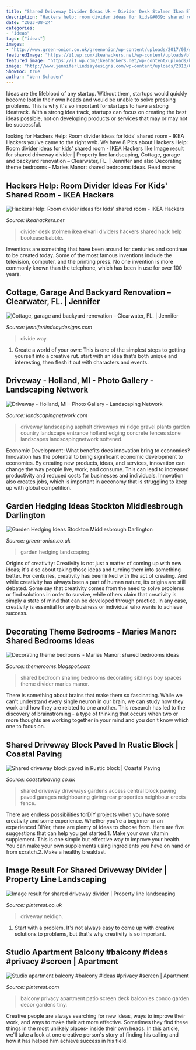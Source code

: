 ```yaml
---
title: "Shared Driveway Divider Ideas Uk ~ Divider Desk Stolmen Ikea Elvarli Dividers Hackers Shared Hack Help Bookcase Babble"
description: "Hackers help: room divider ideas for kids&#039; shared room"
date: "2023-08-24"
categories:
- "ideas"
tags: ["ideas"]
images:
- "http://www.green-onion.co.uk/greenonion/wp-content/uploads/2017/09/soft-landscaping-1200x738-800x492.jpg"
featuredImage: "https://i1.wp.com/ikeahackers.net/wp-content/uploads/blogger/-okSKtI4hO1A/UModV8GU27I/AAAAAAAA1Uk/xYLzyUYndIY/s640/IMG_0022-762487.jpg?zoom=2&amp;w=550"
featured_image: "https://i1.wp.com/ikeahackers.net/wp-content/uploads/blogger/-okSKtI4hO1A/UModV8GU27I/AAAAAAAA1Uk/xYLzyUYndIY/s640/IMG_0022-762487.jpg?zoom=2&amp;w=550"
image: "http://www.jenniferlindsaydesigns.com/wp-content/uploads/2013/06/IMG_5428.jpg"
ShowToc: true
author: "Vern Schaden"
---
```



Ideas are the lifeblood of any startup. Without them, startups would quickly become lost in their own heads and would be unable to solve pressing problems. This is why it's so important for startups to have a strong ideatrack. With a strong idea track, startups can focus on creating the best ideas possible, not on developing products or services that may or may not be successful.

	

		
looking for Hackers Help: Room divider ideas for kids&#039; shared room - IKEA Hackers you've came to the right web. We have 8 Pics about Hackers Help: Room divider ideas for kids&#039; shared room - IKEA Hackers like Image result for shared driveway divider | Property line landscaping, Cottage, garage and backyard renovation – Clearwater, FL. | Jennifer and also Decorating theme bedrooms - Maries Manor: shared bedrooms ideas. Read more:
		
    
## Hackers Help: Room Divider Ideas For Kids&#039; Shared Room - IKEA Hackers

<img loading=lazy src="https://i1.wp.com/ikeahackers.net/wp-content/uploads/blogger/-okSKtI4hO1A/UModV8GU27I/AAAAAAAA1Uk/xYLzyUYndIY/s640/IMG_0022-762487.jpg?zoom=2&amp;w=550" onerror="this.onerror=null;this.src='https://tse4.mm.bing.net/th?id=OIP.6t5MuGwWMu1sN-KZYmpT-AAAAA&amp;pid=15.1';" alt="Hackers Help: Room divider ideas for kids&#039; shared room - IKEA Hackers">

_Source: ikeahackers.net_

>divider desk stolmen ikea elvarli dividers hackers shared hack help bookcase babble. 

	

Inventions are something that have been around for centuries and continue to be created today. Some of the most famous inventions include the television, computer, and the printing press. No one invention is more commonly known than the telephone, which has been in use for over 100 years.

    
## Cottage, Garage And Backyard Renovation – Clearwater, FL. | Jennifer

<img loading=lazy src="http://www.jenniferlindsaydesigns.com/wp-content/uploads/2013/06/IMG_5428.jpg" onerror="this.onerror=null;this.src='https://tse2.mm.bing.net/th?id=OIP.0PARFIoxX15zspaJFQc0BAHaFj&amp;pid=15.1';" alt="Cottage, garage and backyard renovation – Clearwater, FL. | Jennifer">

_Source: jenniferlindsaydesigns.com_

>divide way. 

	

1. Create a world of your own: This is one of the simplest steps to getting yourself into a creative rut. start with an idea that’s both unique and interesting, then flesh it out with characters and events.

    
## Driveway - Holland, MI - Photo Gallery - Landscaping Network

<img loading=lazy src="https://images.landscapingnetwork.com/pictures/images/800x642Max/driveway_18/asphalt-driveway-blue-ridge-landscaping_2977.jpg" onerror="this.onerror=null;this.src='https://tse4.mm.bing.net/th?id=OIP.B84bbVsmgKOlgFJPW5yl-wHaFh&amp;pid=15.1';" alt="Driveway - Holland, MI - Photo Gallery - Landscaping Network">

_Source: landscapingnetwork.com_

>driveway landscaping asphalt driveways mi ridge gravel plants garden country landscape entrance holland edging concrete fences stone landscapes landscapingnetwork softened. 

	

Economic Development: What benefits does innovation bring to economies?
Innovation has the potential to bring significant economic development to economies. By creating new products, ideas, and services, innovation can change the way people live, work, and consume. This can lead to increased productivity and reduced costs for businesses and individuals. Innovation also creates jobs, which is important in aeconomy that is struggling to keep up with global competition.

    
## Garden Hedging Ideas Stockton Middlesbrough Darlington

<img loading=lazy src="http://www.green-onion.co.uk/greenonion/wp-content/uploads/2017/09/soft-landscaping-1200x738-800x492.jpg" onerror="this.onerror=null;this.src='https://tse3.mm.bing.net/th?id=OIP.zbOWKxrWQhQ8Zs5xs8KBOQHaEj&amp;pid=15.1';" alt="Garden Hedging Ideas Stockton Middlesbrough Darlington">

_Source: green-onion.co.uk_

>garden hedging landscaping. 

	

Origins of creativity:
Creativity is not just a matter of coming up with new ideas; it's also about taking those ideas and turning them into something better. For centuries, creativity has beenlinked with the act of creating. And while creativity has always been a part of human nature, its origins are still debated. Some say that creativity comes from the need to solve problems or find solutions in order to survive, while others claim that creativity is simply a state of mind that can be developed through practice. In any case, creativity is essential for any business or individual who wants to achieve success.

    
## Decorating Theme Bedrooms - Maries Manor: Shared Bedrooms Ideas

<img loading=lazy src="https://3.bp.blogspot.com/-j-Ypv-Ij5l8/UPO7iH3XNQI/AAAAAAAAIZs/-DFw9bdqM80/s1600/shared+bedroom+decorating+ideas-shared+bedroom+decorating+ideas-5.jpg" onerror="this.onerror=null;this.src='https://tse4.mm.bing.net/th?id=OIP.BKJNvT_O5il9_CnP00-LHwHaFZ&amp;pid=15.1';" alt="Decorating theme bedrooms - Maries Manor: shared bedrooms ideas">

_Source: themerooms.blogspot.com_

>shared bedroom sharing bedrooms decorating siblings boy spaces theme divider maries manor. 

	

There is something about brains that make them so fascinating. While we can't understand every single neuron in our brain, we can study how they work and how they are related to one another. This research has led to the discovery of brainstroming - a type of thinking that occurs when two or more thoughts are working together in your mind and you don't know which one to focus on.

    
## Shared Driveway Block Paved In Rustic Block | Coastal Paving

<img loading=lazy src="http://www.coastalpaving.co.uk/images/uploads/8/dscn0233__main.jpg" onerror="this.onerror=null;this.src='https://tse3.mm.bing.net/th?id=OIP.2KSoUApBA1MYNcolBSr6BwHaJ3&amp;pid=15.1';" alt="Shared driveway block paved in Rustic block | Coastal Paving">

_Source: coastalpaving.co.uk_

>shared driveway driveways gardens access central block paving paved garages neighbouring giving rear properties neighbour erects fence. 

	

There are endless possibilities forDIY projects when you have some creativity and some experience. Whether you're a beginner or an experienced DIYer, there are plenty of ideas to choose from. Here are five suggestions that can help you get started:1. Make your own vitamin supplement. This is one simple but effective way to improve your health. You can make your own supplements using ingredients you have on hand or from scratch.2. Make a healthy breakfast.

    
## Image Result For Shared Driveway Divider | Property Line Landscaping

<img loading=lazy src="https://i.pinimg.com/736x/3f/bd/33/3fbd33e5379b8e107f3cca880db77de1.jpg" onerror="this.onerror=null;this.src='https://tse3.mm.bing.net/th?id=OIP.4FCU6k9xLc6ZXD9HCgKEswHaHa&amp;pid=15.1';" alt="Image result for shared driveway divider | Property line landscaping">

_Source: pinterest.co.uk_

>driveway neidigh. 

	

1. Start with a problem. It's not always easy to come up with creative solutions to problems, but that's why creativity is so important.

    
## Studio Apartment Balcony #balcony #ideas #privacy #screen | Apartment

<img loading=lazy src="https://i.pinimg.com/originals/8c/d1/6b/8cd16bccd3117aebd953af3f3a0f2412.jpg" onerror="this.onerror=null;this.src='https://tse1.mm.bing.net/th?id=OIP.ZDIo_JKCYvO6AzQqwdRwQQHaJ4&amp;pid=15.1';" alt="Studio apartment balcony #balcony #ideas #privacy #screen | Apartment">

_Source: pinterest.com_

>balcony privacy apartment patio screen deck balconies condo garden decor gardens tiny. 

	

Creative people are always searching for new ideas, ways to improve their work, and ways to make their art more effective. Sometimes they find these things in the most unlikely places- inside their own heads. In this article, we'll take a look at one creative person's story of finding his calling and how it has helped him achieve success in his field.

